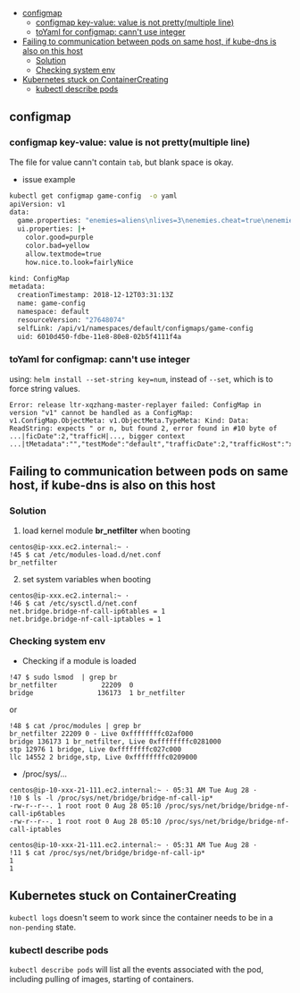 <!-- MarkdownTOC -->

- [configmap](#configmap)
  - [configmap key-value: value is not pretty\(multiple line\)](#configmap-key-value-value-is-not-prettymultiple-line)
  - [toYaml for configmap: cann't use integer](#toyaml-for-configmap-cannt-use-integer)
- [Failing to communication between pods on same host, if kube-dns is also on this host](#failing-to-communication-between-pods-on-same-host-if-kube-dns-is-also-on-this-host)
  - [Solution](#solution)
  - [Checking system env](#checking-system-env)
- [Kubernetes stuck on ContainerCreating](#kubernetes-stuck-on-containercreating)
  - [kubectl describe pods](#kubectl-describe-pods)

<!-- /MarkdownTOC -->

## configmap

### configmap key-value: value is not pretty(multiple line)

The file for value cann't contain `tab`, but blank space is okay.

* issue example

```sh
kubectl get configmap game-config  -o yaml
apiVersion: v1
data:
  game.properties: "enemies=aliens\nlives=3\nenemies.cheat=true\nenemies.cheat.level=noGoodRotten\nsecret.code.passphrase=UUDDLRLRBABAS\nsecret.code.allowed=true\n\tsecret.code.lives=30\n"
  ui.properties: |+
    color.good=purple
    color.bad=yellow
    allow.textmode=true
    how.nice.to.look=fairlyNice

kind: ConfigMap
metadata:
  creationTimestamp: 2018-12-12T03:31:13Z
  name: game-config
  namespace: default
  resourceVersion: "27648074"
  selfLink: /api/v1/namespaces/default/configmaps/game-config
  uid: 6010d450-fdbe-11e8-80e8-02b5f4111f4a
```

### toYaml for configmap: cann't use integer

using: `helm install --set-string key=num`, instead of `--set`, which is to force string values.

```
Error: release ltr-xqzhang-master-replayer failed: ConfigMap in version "v1" cannot be handled as a ConfigMap: v1.ConfigMap.ObjectMeta: v1.ObjectMeta.TypeMeta: Kind: Data: ReadString: expects " or n, but found 2, error found in #10 byte of ...|ficDate":2,"trafficH|..., bigger context ...|tMetadata":"","testMode":"default","trafficDate":2,"trafficHost":"xxx","trafficLoop":"no","tr|...
```

## Failing to communication between pods on same host, if kube-dns is also on this host

### Solution
1. load kernel module __br_netfilter__ when booting
```shell
centos@ip-xxx.ec2.internal:~ ·
!45 $ cat /etc/modules-load.d/net.conf
br_netfilter
```

2. set system variables when booting

```shell
centos@ip-xxx.ec2.internal:~ ·
!46 $ cat /etc/sysctl.d/net.conf
net.bridge.bridge-nf-call-ip6tables = 1
net.bridge.bridge-nf-call-iptables = 1
```

### Checking system env

* Checking if a module is loaded
```shell
!47 $ sudo lsmod  | grep br
br_netfilter           22209  0
bridge                136173  1 br_netfilter
```
or

```shell
!48 $ cat /proc/modules | grep br
br_netfilter 22209 0 - Live 0xffffffffc02af000
bridge 136173 1 br_netfilter, Live 0xffffffffc0281000
stp 12976 1 bridge, Live 0xffffffffc027c000
llc 14552 2 bridge,stp, Live 0xffffffffc0209000
```

* /proc/sys/...

```shell
centos@ip-10-xxx-21-111.ec2.internal:~ · 05:31 AM Tue Aug 28 ·
!10 $ ls -l /proc/sys/net/bridge/bridge-nf-call-ip*
-rw-r--r--. 1 root root 0 Aug 28 05:10 /proc/sys/net/bridge/bridge-nf-call-ip6tables
-rw-r--r--. 1 root root 0 Aug 28 05:10 /proc/sys/net/bridge/bridge-nf-call-iptables

centos@ip-10-xxx-21-111.ec2.internal:~ · 05:31 AM Tue Aug 28 ·
!11 $ cat /proc/sys/net/bridge/bridge-nf-call-ip*
1
1
```

## Kubernetes stuck on ContainerCreating

`kubectl logs` doesn't seem to work since the container needs to be in a `non-pending` state.

### kubectl describe pods

`kubectl describe pods` will list all the events associated with the pod, including pulling of images, starting of containers. 
